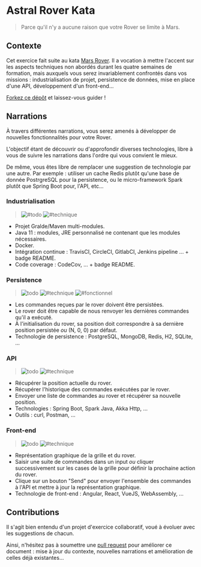 # Astral Rover Kata
> Parce qu'il n'y a aucune raison que votre Rover se limite à Mars.

## Contexte

Cet exercice fait suite au kata [Mars Rover](http://kata-log.rocks/mars-rover-kata). Il a vocation à mettre l'accent sur 
les aspects techniques non abordés durant les quatre semaines de formation, mais auxquels vous serez invariablement 
confrontés dans vos missions : industrialisation de projet, persistence de données, mise en place d'une API, développement
d'un front-end... 

[Forkez ce dépôt](https://github.com/lelionvert/astral-rover-kata/fork) et laissez-vous guider !


## Narrations

À travers différentes narrations, vous serez amenés à développer de nouvelles fonctionnalités pour votre Rover.

L'objectif étant de découvrir ou d'approfondir diverses technologies, libre à vous de suivre les narrations dans l'ordre
qui vous convient le mieux. 

De même, vous êtes libre de remplacer une suggestion de technologie par une autre. Par exemple : utiliser un cache Redis
plutôt qu'une base de donnée PostrgreSQL pour la persistence, ou le micro-framework Spark plutôt que Spring Boot pour,
l'API, etc...


### Industrialisation
> ![#todo](https://img.shields.io/badge/%23todo-lightgrey.svg) ![#technique](https://img.shields.io/badge/%23technique-red.svg)

* Projet Gralde/Maven multi-modules.
* Java 11 : modules, JRE personnalisé ne contenant que les modules nécessaires.
* Docker.
* Intégration continue : TravisCI, CircleCI, GitlabCI, Jenkins pipeline ... + badge README.
* Code coverage : CodeCov, ... + badge README.


### Persistence
> ![todo](https://img.shields.io/badge/%23todo-lightgrey.svg) ![#technique](https://img.shields.io/badge/%23technique-red.svg) ![#fonctionnel](https://img.shields.io/badge/%23fonctionnel-blue.svg)

* Les commandes reçues par le rover doivent être persistées.
* Le rover doit être capable de nous renvoyer les dernières commandes qu'il a exécuté.
* À l'initialisation du rover, sa position doit correspondre à sa dernière position persistée _ou_ (N, 0, 0) par défaut.
* Technologie de persistence : PostgreSQL, MongoDB, Redis, H2, SQLite, ...


### API
> ![todo](https://img.shields.io/badge/%23todo-lightgrey.svg) ![#technique](https://img.shields.io/badge/%23technique-red.svg)

* Récupérer la position actuelle du rover.
* Récupérer l'historique des commandes exécutées par le rover.
* Envoyer une liste de commandes au rover et récupérer sa nouvelle position.
* Technologies : Spring Boot, Spark Java, Akka Http, ...
* Outils : curl, Postman, ...


### Front-end
> ![todo](https://img.shields.io/badge/%23todo-lightgrey.svg) ![#technique](https://img.shields.io/badge/%23technique-red.svg)

* Représentation graphique de la grille et du rover.
* Saisir une suite de commandes dans un input _ou_ cliquer successivement sur les cases de la grille pour définir la prochaine action du rover.
* Clique sur un bouton "Send" pour envoyer l'ensemble des commandes à l'API et mettre à jour la représentation graphique.
* Technologie de front-end : Angular, React, VueJS, WebAssembly, ...


## Contributions

Il s'agit bien entendu d'un projet d'exercice collaboratif, voué à évoluer avec les suggestions de chacun.

Ainsi, n'hésitez pas à soumettre une [pull request](https://github.com/lelionvert/astral-rover-kata/pulls) pour améliorer ce document : mise à jour du contexte, nouvelles
narrations et amélioration de celles déjà existantes...